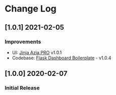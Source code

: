 # Change Log

## [1.0.1] 2021-02-05
### Improvements

- UI: [Jinja Azia PRO](https://github.com/app-generator/jinja-azia-dashboard-pro/releases) v1.0.1 
- Codebase: [Flask Dashboard Boilerplate](https://github.com/app-generator/boilerplate-code-flask-dashboard/releases) - v1.0.4

## [1.0.0] 2020-02-07
### Initial Release
